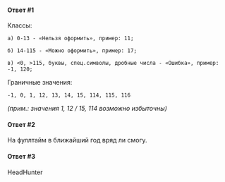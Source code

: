 #### Ответ #1

  Классы:
  
    а) 0-13 - «Нельзя оформить», пример: 11;
    
    б) 14-115 - «Можно оформить», пример: 17;
    
    в) <0, >115, буквы, спец.символы, дробные числа - «Ошибка», пример: -1, 120;
  
  Граничные значения: 
  
    -1, 0, 1, 12, 13, 14, 15, 114, 115, 116
  
  _(прим.: значения 1, 12 / 15, 114 возможно избыточны)_

#### Ответ #2
  На фуллтайм в ближайший год вряд ли смогу. 

#### Ответ #3
  HeadHunter
